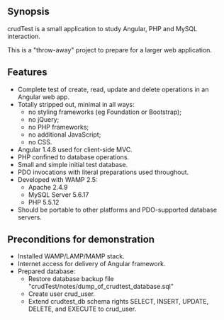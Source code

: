 ## Synopsis

crudTest is a small application to study Angular, PHP and MySQL interaction.

This is a "throw-away" project to prepare for a larger web application.

## Features
- Complete test of create, read, update and delete operations in an Angular web app.
- Totally stripped out, minimal in all ways: 
    - no styling frameworks (eg Foundation or Bootstrap);
    - no jQuery;
    - no PHP frameworks;
    - no additional JavaScript;
    - no CSS.
- Angular 1.4.8 used for client-side MVC.
- PHP confined to database operations.
- Small and simple initial test database.
- PDO invocations with literal preparations used throughout.
- Developed with WAMP 2.5:
    - Apache 2.4.9
    - MySQL Server 5.6.17
    - PHP 5.5.12
- Should be portable to other platforms and PDO-supported database servers.

## Preconditions for demonstration
- Installed WAMP/LAMP/MAMP stack.
- Internet access for delivery of Angular framework.
- Prepared database:
    - Restore database backup file "crudTest/notes/dump_of_crudtest_database.sql"
    - Create user crud_user.
    - Extend crudtest_db schema rights SELECT, INSERT, UPDATE, DELETE, and EXECUTE to crud_user.

